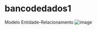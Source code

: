# bancodedados1
Modelo Entidade-Relacionamento
![image](https://github.com/user-attachments/assets/323d18e0-574a-4928-aaca-e17093118a13)
